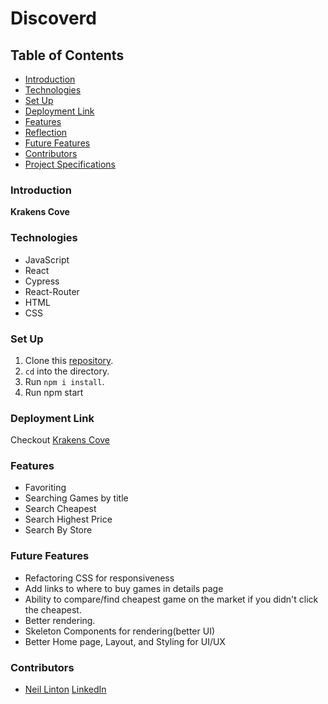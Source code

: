 # Discoverd


## Table of Contents
- [Introduction](#introduction)
- [Technologies](#technologies)
- [Set Up](#set-up)
- [Deployment Link](#deployment-link)
- [Features](#features)
- [Reflection](#reflection)
- [Future Features](#future-features)
- [Contributors](#contributors)
- [Project Specifications](#project-specifications)

### Introduction

**Krakens Cove**

### Technologies
- JavaScript
- React
- Cypress
- React-Router
- HTML
- CSS

### Set Up

1. Clone this [repository](https://github.com/LINTONBNEIL/krakenscove).
2. `cd` into the directory.
3. Run `npm i install`.
4. Run npm start

### Deployment Link
Checkout [Krakens Cove](https://krakenscove.vercel.app/) 
### Features
- Favoriting
- Searching Games by title
- Search Cheapest
- Search Highest Price
- Search By Store


### Future Features
- Refactoring CSS for responsiveness
- Add links to where to buy games in details page
- Ability to compare/find cheapest game on the market if you didn't click the cheapest.
- Better rendering.
- Skeleton Components for rendering(better UI)
- Better Home page, Layout, and Styling for UI/UX

### Contributors

- [Neil Linton](https://github.com/LINTONBNEIL)
[LinkedIn](https://www.linkedin.com/in/neil-b-linton/)
